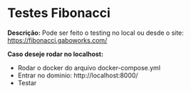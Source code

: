 # Testes Fibonacci

**Descrição:**
Pode ser feito o testing no local ou desde o site: https://fibonacci.gaboworks.com/

**Caso deseje rodar no localhost:**
* Rodar o docker do arquivo docker-compose.yml
* Entrar no dominio: http://localhost:8000/
* Testar
